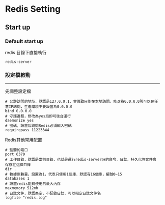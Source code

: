 # Redis Setting

## Start up

### Default start up

redis 目錄下直接執行
```
redis-server
```

### 設定檔啟動

---

先調整設定檔
```
# 允許訪問的地址，默認是127.0.0.1，會導致只能在本地訪問。修改為0.0.0.0則可以在任意IP訪問，生產環境不要設置為0.0.0.0  
bind 0.0.0.0  
# 守護進程，修改為yes后即可後台運行  
daemonize yes   
# 密碼，設置后訪問Redis必須輸入密碼  
requirepass 11223344
```

Redis其他常用配置
```
# 監聽的端口  
port 6379  
# 工作目錄，默認是當前目錄，也就是運行redis-server時的命令，日誌、持久化等文件會保存在這個目錄  
dir .  
# 數據庫數量，設置為1，代表只使用1個庫，默認有16個庫，編號0~15  
databases 1  
# 設置redis能夠使用的最大內存  
maxmemory 512mb  
# 日誌文件，默認為空，不記錄日誌，可以指定日誌文件名  
logfile "redis.log"
```